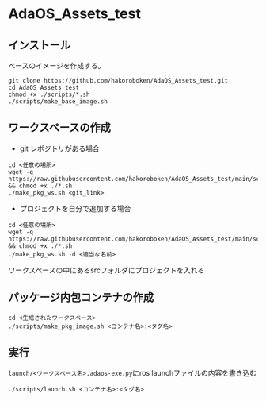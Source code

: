 # AdaOS_Assets_test

## インストール
ベースのイメージを作成する。
```shell
git clone https://github.com/hakoroboken/AdaOS_Assets_test.git
cd AdaOS_Assets_test
chmod +x ./scripts/*.sh
./scripts/make_base_image.sh
```

## ワークスペースの作成
- git レポジトリがある場合
```shell
cd <任意の場所>
wget -q https://raw.githubusercontent.com/hakoroboken/AdaOS_Assets_test/main/scripts/make_pkg_ws.sh && chmod +x ./*.sh
./make_pkg_ws.sh <git_link>
```

- プロジェクトを自分で追加する場合
```shell
cd <任意の場所>
wget -q https://raw.githubusercontent.com/hakoroboken/AdaOS_Assets_test/main/scripts/make_pkg_ws.sh && chmod +x ./*.sh
./make_pkg_ws.sh -d <適当な名前>
```
ワークスペースの中にあるsrcフォルダにプロジェクトを入れる

## パッケージ内包コンテナの作成
```shell
cd <生成されたワークスペース>
./scripts/make_pkg_image.sh <コンテナ名>:<タグ名>
```

## 実行

`launch/<ワークスペース名>.adaos-exe.py`にros launchファイルの内容を書き込む

```shell
./scripts/launch.sh <コンテナ名>:<タグ名>
```
